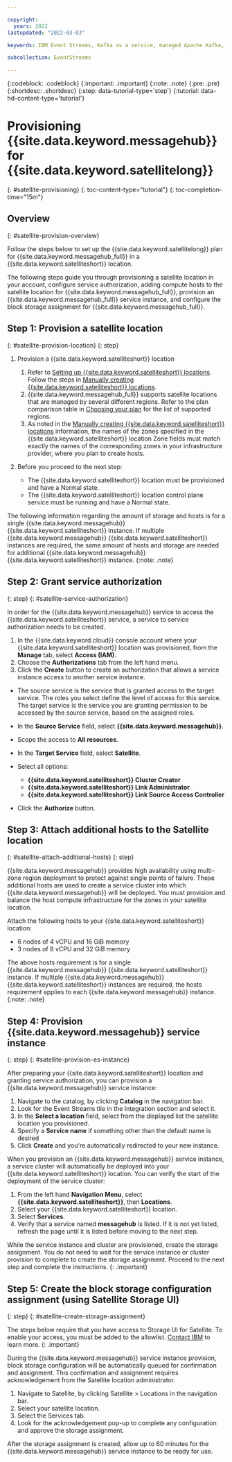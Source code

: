 ```yaml
---

copyright:
  years: 2022
lastupdated: "2022-03-03"

keywords: IBM Event Streams, Kafka as a service, managed Apache Kafka, provision, location

subcollection: EventStreams

---
```


{:codeblock: .codeblock}
{:important: .important}
{:note: .note}
{:pre: .pre}
{:shortdesc: .shortdesc}
{:step: data-tutorial-type='step'}
{:tutorial: data-hd-content-type='tutorial'}

# Provisioning {{site.data.keyword.messagehub}} for {{site.data.keyword.satellitelong}}

{: #satellite-provisioning}
{: toc-content-type="tutorial"}
{: toc-completion-time="15m"}

## Overview

{: #satellite-provision-overview}

Follow the steps below to set up the {{site.data.keyword.satellitelong}} plan for {{site.data.keyword.messagehub_full}} in a {{site.data.keyword.satelliteshort}} location.

The following steps guide you through provisioning a satellite location in your account, configure service authorization, adding compute hosts to the satellite location for {{site.data.keyword.messagehub_full}}, provision an {{site.data.keyword.messagehub_full}} service instance, and configure the block storage assignment for {{site.data.keyword.messagehub_full}}.

## Step 1: Provision a satellite location

{: #satellite-provision-location}
{: step}

1. Provision a {{site.data.keyword.satelliteshort}} location
   1. Refer to [Setting up {{site.data.keyword.satelliteshort}} locations](/docs/satellite?topic=satellite-locations). Follow the steps in [Manually creating {{site.data.keyword.satelliteshort}} locations](/docs/satellite?topic=satellite-locations#location-create-manual).
   2. {{site.data.keyword.messagehub_full}} supports satellite locations that are managed by several different regions.  Refer to the plan comparison table in [Choosing your plan](/docs/EventStreams?topic=EventStreams-plan_choose) for the list of supported regions.
   3. As noted in the [Manually creating {{site.data.keyword.satelliteshort}} locations](/docs/satellite?topic=satellite-locations#location-create-manual) information, the names of the zones specified in the {{site.data.keyword.satelliteshort}} location Zone fields must match exactly the names of the corresponding zones in your infrastructure provider, where you plan to create hosts.

2. Before you proceed to the next step:

   - The {{site.data.keyword.satelliteshort}} location must be provisioned and have a Normal state.
   - The {{site.data.keyword.satelliteshort}} location control plane service must be running and have a Normal state.

The following information regarding the amount of storage and hosts is for a single {{site.data.keyword.messagehub}} {{site.data.keyword.satelliteshort}} instance.  If multiple {{site.data.keyword.messagehub}} {{site.data.keyword.satelliteshort}} instances are required, the same amount of hosts and storage are needed for additional {{site.data.keyword.messagehub}} {{site.data.keyword.satelliteshort}} instance.
{:note: .note}

## Step 2: Grant service authorization

{: step}
{: #satellite-service-authorization}

In order for the {{site.data.keyword.messagehub}} service to access the {{site.data.keyword.satelliteshort}} service, a service to service authorization needs to be created.

1. In the {{site.data.keyword.cloud}} console account where your {{site.data.keyword.satelliteshort}} location was provisioned, from the **Manage** tab, select **Access (IAM)**.
2. Choose the **Authorizations** tab from the left hand menu.
3. Click the **Create** button to create an authorization that allows a service instance access to another service instance.

- The source service is the service that is granted access to the target service. The roles you select define the level of access for this service. The target service is the service you are granting permission to be accessed by the source service, based on the assigned roles.
- In the **Source Service** field, select **{{site.data.keyword.messagehub}}**.
- Scope the access to **All resources**.
- In the **Target Service** field, select **Satellite**.
- Select all options:
  
  - **{{site.data.keyword.satelliteshort}} Cluster Creator**
  - **{{site.data.keyword.satelliteshort}} Link Administrator**
  - **{{site.data.keyword.satelliteshort}} Link Source Access Controller**
- Click the **Authorize** button.

## Step 3: Attach additional hosts to the Satellite location

{: #satellite-attach-additional-hosts}
{: step}

{{site.data.keyword.messagehub}} provides high availability using multi-zone region deployment to protect against single points of failure.  These additional hosts are used to create a service cluster into which {{site.data.keyword.messagehub}} will be deployed. You must provision and balance the host compute infrastructure for the zones in your satellite location.

Attach the following hosts to your {{site.data.keyword.satelliteshort}} location:

- 6 nodes of 4 vCPU and 16 GiB memory
- 3 nodes of 8 vCPU and 32 GiB memory

The above hosts requirement is for a single {{site.data.keyword.messagehub}} {{site.data.keyword.satelliteshort}} instance.  If multiple {{site.data.keyword.messagehub}} {{site.data.keyword.satelliteshort}} instances are required, the hosts requirement applies to each {{site.data.keyword.messagehub}} instance.
{:note: .note}

## Step 4: Provision {{site.data.keyword.messagehub}} service instance

{: step}
{: #satellite-provision-es-instance}

After preparing your {{site.data.keyword.satelliteshort}} location and granting service authorization, you can provision a {{site.data.keyword.messagehub}} service instance:  

1. Navigate to the catalog, by clicking **Catalog** in the navigation bar.
2. Look for the Event Streams tile in the Integration section and select it.
3. In the **Select a location** field, select from the displayed list the satellite location you provisioned.
4. Specify a **Service name** if something other than the default name is desired
5. Click **Create** and you're automatically redirected to your new instance.

When you provision an {{site.data.keyword.messagehub}} service instance, a service cluster will automatically be deployed into your {{site.data.keyword.satelliteshort}} location. You can verify the start of the deployment of the service cluster:

1. From the left hand **Navigation Menu**, select **{{site.data.keyword.satelliteshort}}**, then **Locations**.
2. Select your {{site.data.keyword.satelliteshort}} location.
3. Select **Services**.
4. Verify that a service named **messagehub** is listed. If it is not yet listed, refresh the page until it is listed before moving to the next step.

While the service instance and cluster are provisioned, create the storage assignment. You do not need to wait for the service instance or cluster provision to complete to create the storage assignment. Proceed to the next step and complete the instructions.
{: .important}

## Step 5: Create the block storage configuration assignment (using Satellite Storage UI)

{: step}
{: #satellite-create-storage-assignment}

The steps below require that you have access to Storage UI for Satellite.  To enable your access, you must be added to the allowlist. [Contact IBM](https://www.ibm.com/contact/us/en/) to learn more.
{: .important}

During the {{site.data.keyword.messagehub}} service instance provision, block storage configuration will be automatically queued for confirmation and assignment.  This confirmation and assignment requires acknowledgement from the Satellite location administrator.

1. Navigate to Satellite, by clicking Satellite > Locations in the navigation bar.
2. Select your satellite location.
3. Select the Services tab.
4. Look for the acknowledgement pop-up to complete any configuration and approve the storage assignment.

After the storage assignment is created, allow up to 60 minutes for the {{site.data.keyword.messagehub}} service instance to be ready for use.
